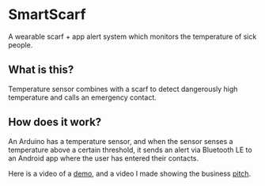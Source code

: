 # SmartScarf

A wearable scarf + app alert system which monitors the temperature of sick people.

## What is this?

Temperature sensor combines with a scarf to detect
                  dangerously high temperature and calls an emergency contact.
## How does it work?

An Arduino has a temperature sensor, and when the sensor senses a temperature above a certain threshold, it sends an alert via Bluetooth LE to an Android app where the user has entered their contacts.

Here is a video of a [demo](https://www.youtube.com/watch?v=pV9-raSKfyk), and a video I made showing the business [pitch](https://www.youtube.com/watch?v=FlYLmvjFcvo).
